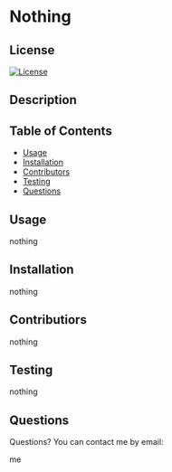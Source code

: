 
# Nothing

## License
[![License](https://img.shields.io/badge/License-Apache_2.0-blue.svg)](https://opensource.org/licenses/Apache-2.0)

## Description

## Table of Contents
- [Usage](#usage)
- [Installation](#installation)
- [Contributors](#contributors)
- [Testing](#testing)
- [Questions](#questions)

## Usage
nothing

## Installation
nothing

## Contributiors
nothing

## Testing
nothing

## Questions
Questions?  You can contact me by email:

me
